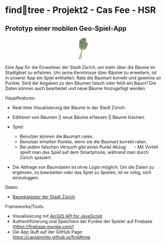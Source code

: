 # find:evergreen_tree:tree - Projekt2 - Cas Fee - HSR

## Prototyp einer mobilen Geo-Spiel-App
<p align="center">
<img src="https://github.com/CaptainInler/findAtree-Presentation/blob/master/bilder/01_Baum.png" height="70"/></img>
</p>

Eine App für die Einwohner der Stadt Zürich, um mehr über die Bäume im Stadtgbiet zu erfahren.
Um seine Kenntnisse über Bäume zu erweitern, ist in unserer App ein Spiel enthalten: Rate die Baumart korrekt und gewinne so Punkte.
Sind die Angaben zu den Bäumen falsch oder fehlt ein Baum? Die Daten können auch bearbeitet und neue Bäume hinzugefügt werden.

Hauptfeatures:
  - Real-time Visualisierung der Bäume in der Stadt Zürich.
  - Editieren von Bäumen || neue Bäume erfassen || Bäume löschen.
  - Spiel:
      - Benutzer können die Baumart raten.
      - Benutzer erhalten Punkte, wenn sie die Baumart korrekt raten.
      - Bei jedem falschen Versuch gibt einen Punkt Abzug.
      - Mit Vorteil spielt man das Spiel auf dem Smartphone, während man durch Zürich spaziert.
     
  - Die Abfrage von Baumdaten ist ohne Login möglich. Um die Daten zu ergänzen, zu bearbeiten oder das Spiel zu Spielen, ist es nötig, sich einzuloggen.

Daten:
- [Baumkataster der Stadt Zürich](https://data.stadt-zuerich.ch/dataset/baumkataster)

Frameworks/Tools:
- Visualisierung mit [ArcGIS API for JavaScript](https://developers.arcgis.com/javascript/)
- Authentifizierung und Speichern der Punkte der Spieler auf Firebase (https://firebase.google.com/)
- Die App läuft auf der GitHub Page: https://captaininler.github.io/findAtree
